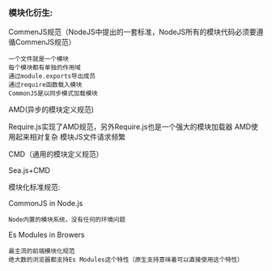 ### 模块化衍生:

CommenJS规范（NodeJS中提出的一套标准，NodeJS所有的模块代码必须要遵循CommenJS规范）

    一个文件就是一个模块
    每个模块都有单独的作用域
    通过module.exports导出成员
    通过require函数载入模块
    CommonJS是以同步模式加载模块

AMD(异步的模块定义规范)

  Require.js实现了AMD规范，另外Require.js也是一个强大的模块加载器
  AMD使用起来相对复杂
  模块JS文件请求频繁

CMD（通用的模块定义规范）

  Sea.js+CMD

模块化标准规范: 

CommonJS in Node.js

    Node内置的模块系统，没有任何的环境问题
Es Modules in Browers

    最主流的前端模块化规范
    绝大数的浏览器都支持Es Modules这个特性（原生支持意味着可以直接使用这个特性）